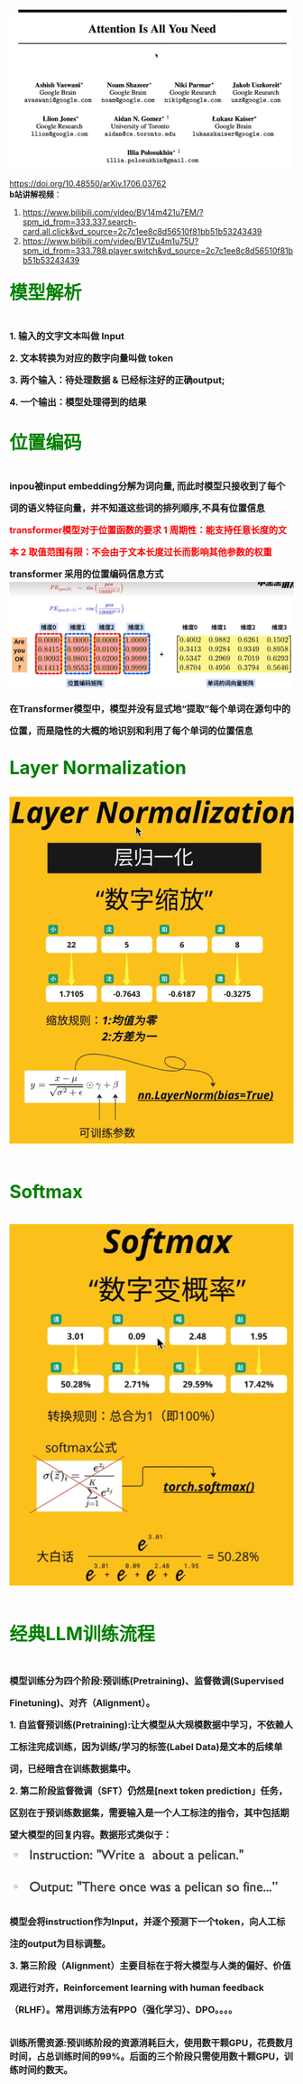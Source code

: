 ![alt text](image.png)

 https://doi.org/10.48550/arXiv.1706.03762  
**b站讲解视频**：
1. https://www.bilibili.com/video/BV14m421u7EM/?spm_id_from=333.337.search-card.all.click&vd_source=2c7c1ee8c8d56510f81bb51b53243439
2. https://www.bilibili.com/video/BV1Zu4m1u75U?spm_id_from=333.788.player.switch&vd_source=2c7c1ee8c8d56510f81bb51b53243439

### <font size='6'> <font color=green> 模型解析 </font>
**<font size='3'>1. 输入的文字文本叫做 Input<br>2. 文本转换为对应的数字向量叫做 token<br>3. 两个输入：待处理数据 & 已经标注好的正确output; <br>4. 一个输出：模型处理得到的结果**

### <font size='6'> <font color=green> 位置编码</font>
**<font size='3'> inpou被input embedding分解为词向量, 而此时模型只接收到了每个词的语义特征向量，并不知道这些词的排列顺序,不具有位置信息**
**<font color=red> transformer模型对于位置函数的要求
 1 周期性：能支持任意长度的文本
 2 取值范围有限：不会由于文本长度过长而影响其他参数的权重 </font>**
**transformer 采用的位置编码信息方式**
![alt text](image-4.png)
**在Transformer模型中，模型并没有显式地“提取”每个单词在源句中的位置，而是隐性的大概的地识别和利用了每个单词的位置信息**

### <font size='6'> <font color=green> Layer Normalization</font>
![alt text](image-6.png) 
### <font size='6'> <font color=green> Softmax </font>
![alt text](image-7.png)

### <font size='6'> <font color=green> 经典LLM训练流程 </font>
 <font size='3'>**模型训练分为四个阶段:预训练(Pretraining)、监督微调(Supervised Finetuning)、对齐（Alignment）。**<br>**1. 自监督预训练(Pretraining):让大模型从大规模数据中学习，不依赖人工标注完成训练，因为训练/学习的标签(Label Data)是文本的后续单词，已经暗含在训练数据集中。<br>2. 第二阶段监督微调（SFT）仍然是[next token prediction」任务，区别在于预训练数据集，需要输入是一个人工标注的指令，其中包括期望大模型的回复内容。数据形式类似于：
![alt text](image-8.png)
    模型会将instruction作为Input，并逐个预测下一个token，向人工标注的output为目标调整。<br>3. 第三阶段（Alignment）主要目标在于将大模型与人类的偏好、价值观进行对齐，Reinforcement learning with human feedback（RLHF）。常用训练方法有PPO（强化学习）、DPO。。。。**<br>

**训练所需资源:预训练阶段的资源消耗巨大，使用数干颗GPU，花费数月时间，占总训练时间的99%。后面的三个阶段只需使用数十颗GPU，训练时间约数天。**